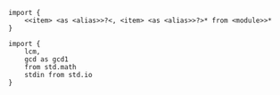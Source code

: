 ```aeris
import {
	<<item> <as <alias>>?<, <item> <as <alias>>?>* from <module>>*
}
```

```aeris
import {
	lcm,
	gcd as gcd1
	from std.math
	stdin from std.io
}
```
